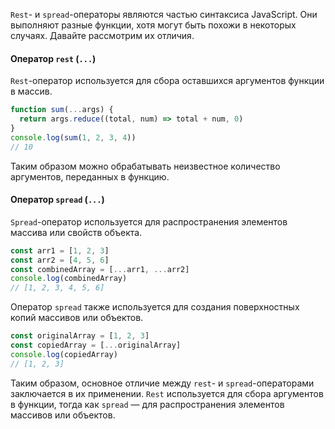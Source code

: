 `Rest`- и `spread`-операторы являются частью синтаксиса JavaScript. Они выполняют разные функции, хотя могут быть похожи в некоторых случаях. Давайте рассмотрим их отличия.

#### Оператор `rest` (`...`)

`Rest`-оператор используется для сбора оставшихся аргументов функции в массив.

```javascript
function sum(...args) {
  return args.reduce((total, num) => total + num, 0)
}
console.log(sum(1, 2, 3, 4))
// 10
```

Таким образом можно обрабатывать неизвестное количество аргументов, переданных в функцию.

#### Оператор `spread` (`...`)

`Spread`-оператор используется для распространения элементов массива или свойств объекта.

```javascript
const arr1 = [1, 2, 3]
const arr2 = [4, 5, 6]
const combinedArray = [...arr1, ...arr2]
console.log(combinedArray)
// [1, 2, 3, 4, 5, 6]
```

Оператор `spread` также используется для создания поверхностных копий массивов или объектов.

```javascript
const originalArray = [1, 2, 3]
const copiedArray = [...originalArray]
console.log(copiedArray)
// [1, 2, 3]
```

Таким образом, основное отличие между `rest`- и `spread`-операторами заключается в их применении. `Rest` используется для сбора аргументов в функции, тогда как `spread` — для распространения элементов массивов или объектов.
